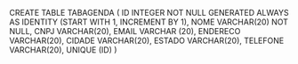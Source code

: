 CREATE TABLE TABAGENDA
(
ID INTEGER NOT NULL GENERATED ALWAYS AS IDENTITY (START WITH 1, INCREMENT BY 1),
NOME VARCHAR(20) NOT NULL,
CNPJ VARCHAR(20),
EMAIL VARCHAR (20),
ENDERECO VARCHAR(20),
CIDADE VARCHAR(20),
ESTADO VARCHAR(20),
TELEFONE VARCHAR(20),
UNIQUE (ID)
)
